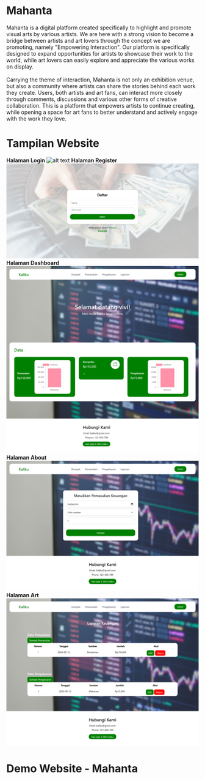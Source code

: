 # Mahanta
Mahanta is a digital platform created specifically to highlight and promote visual arts by various artists. We are here with a strong vision to become a bridge between artists and art lovers through the concept we are promoting, namely "Empowering Interaction". Our platform is specifically designed to expand opportunities for artists to showcase their work to the world, while art lovers can easily explore and appreciate the various works on display. <br> <br> Carrying the theme of interaction, Mahanta is not only an exhibition venue, but also a community where artists can share the stories behind each work they create. Users, both artists and art fans, can interact more closely through comments, discussions and various other forms of creative collaboration. This is a platform that empowers artists to continue creating, while opening a space for art fans to better understand and actively engage with the work they love.

# Tampilan Website
**Halaman Login**
![alt text](https://github.com/Celinahanaa/Kaliku/blob/main/img/ss%20index.png?raw=true)
**Halaman Register**
![alt text](https://github.com/Celinahanaa/Kaliku/blob/main/img/ss%20daftar.png?raw=true)
**Halaman Dashboard**
![alt text](https://github.com/Celinahanaa/Kaliku/blob/main/img/ss%20dasbor.png?raw=true)
**Halaman About**
![alt text](https://github.com/Celinahanaa/Kaliku/blob/main/img/ss%20tambah%20pemasukan.png?raw=true)
**Halaman Art**
![alt text](https://github.com/Celinahanaa/Kaliku/blob/main/img/ss%20laporan.png?raw=true)

# Demo Website - Mahanta

